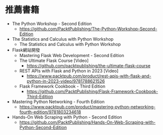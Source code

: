 
# 推薦書籍 
- The Python Workshop - Second Edition
  - https://github.com/PacktPublishing/The-Python-Workshop-Second-Edition
- The Statistics and Calculus with Python Workshop
  - The Statistics and Calculus with Python Workshop 
- Flask網站開發
  - Mastering Flask Web Development - Second Edition
  - The Ultimate Flask Course [Video]
    - https://github.com/packtpublishing/the-ultimate-flask-course 
  - REST APIs with Flask and Python in 2023 [Video]
    - https://www.packtpub.com/product/rest-apis-with-flask-and-python-in-2023-video/9781788621526 
  - Flask Framework Cookbook - Third Edition
    - https://github.com/PacktPublishing/Flask-Framework-Cookbook-Third-Edition
- Mastering Python Networking - Fourth Edition
  - https://www.packtpub.com/product/mastering-python-networking-fourth-edition/9781803234618
- Hands-On Web Scraping with Python - Second Edition
  - https://github.com/PacktPublishing/Hands-On-Web-Scraping-with-Python-Second-Edition
